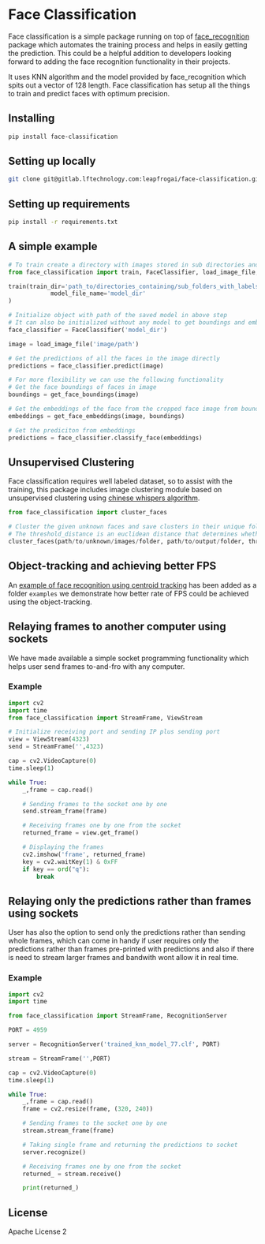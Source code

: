 # Face Classification

Face classification is a simple package running on top of [face_recognition](https://pypi.org/project/face_recognition/) package which automates the training process and helps in easily getting the prediction. This could be a helpful addition to developers looking forward to adding the face recognition functionality in their projects.

It uses KNN algorithm and the model provided by face_recognition which spits out a vector of 128 length. Face classification has setup all the things to train and predict faces with optimum precision.

## Installing

```bash
pip install face-classification
```

## Setting up locally

```bash
git clone git@gitlab.lftechnology.com:leapfrogai/face-classification.git
```

## Setting up requirements

```bash
pip install -r requirements.txt
```

## A simple example

```py
# To train create a directory with images stored in sub directories and the label as the folder name
from face_classification import train, FaceClassifier, load_image_file, get_face_boundings, get_fae_embeddings

train(train_dir='path_to/directories_containing/sub_folders_with_labels_as_folder_name', 
            model_file_name='model_dir'
)

# Initialize object with path of the saved model in above step
# It can also be initialized without any model to get boundings and embeddings only by not passing any arguements below.
face_classifier = FaceClassifier('model_dir')

image = load_image_file('image/path')

# Get the predictions of all the faces in the image directly
predictions = face_classifier.predict(image)

# For more flexibility we can use the following functionality 
# Get the face boundings of faces in image
boundings = get_face_boundings(image)

# Get the embeddings of the face from the cropped face image from boundings
embeddings = get_face_embeddings(image, boundings)

# Get the prediciton from embeddings
predictions = face_classifier.classify_face(embeddings)
```

## Unsupervised Clustering

Face classification requires well labeled dataset, so to assist with the training, this package includes image clustering module based on unsupervised clustering using [chinese whispers algorithm](https://en.wikipedia.org/wiki/Chinese_Whispers_(clustering_method)).

```py
from face_classification import cluster_faces

# Cluster the given unknown faces and save clusters in their unique folders.
# The threshold_distance is an euclidean distance that determines whether a face falls into a cluster or not.
cluster_faces(path/to/unknown/images/folder, path/to/output/folder, threshold_distance=0.4)
```

## Object-tracking and achieving better FPS

An [example of face recognition using centroid tracking](./examples/webcam_demo_centroid_tracking.ipynb) has been added as a folder ```examples``` we demonstrate how better rate of FPS could be achieved using the object-tracking.

## Relaying frames to another computer using sockets

We have made available a simple socket programming functionality which helps user send frames to-and-fro with any computer.

### Example

```py
import cv2
import time
from face_classification import StreamFrame, ViewStream

# Initialize receiving port and sending IP plus sending port
view = ViewStream(4323)
send = StreamFrame('',4323)

cap = cv2.VideoCapture(0)
time.sleep(1)

while True:
    _,frame = cap.read()

    # Sending frames to the socket one by one 
    send.stream_frame(frame)

    # Receiving frames one by one from the socket
    returned_frame = view.get_frame()

    # Displaying the frames 
    cv2.imshow('frame', returned_frame)
    key = cv2.waitKey(1) & 0xFF
    if key == ord("q"):
        break
```

## Relaying only the predictions rather than frames using sockets

User has also the option to send only the predictions rather than sending whole frames, which can come in handy if user requires only  the predictions rather than frames pre-printed with predictions and also if there is need to stream larger frames and bandwith wont allow it in real time.

### Example

```py
import cv2
import time

from face_classification import StreamFrame, RecognitionServer

PORT = 4959

server = RecognitionServer('trained_knn_model_77.clf', PORT)

stream = StreamFrame('',PORT)

cap = cv2.VideoCapture(0)
time.sleep(1)

while True:
    _,frame = cap.read()
    frame = cv2.resize(frame, (320, 240))

    # Sending frames to the socket one by one 
    stream.stream_frame(frame)

    # Taking single frame and returning the predictions to socket
    server.recognize()

    # Receiving frames one by one from the socket
    returned_ = stream.receive()

    print(returned_)
```

## License

Apache License 2

